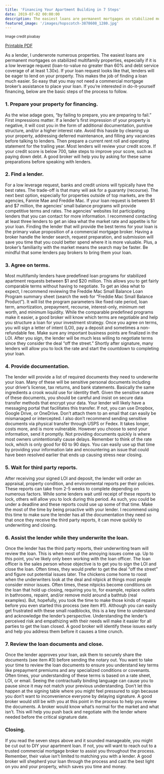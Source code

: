 ```yaml
---
title: 'Financing Your Apartment Building in 7 Steps'
date: 2019-07-02 00:00:00
description: The easiest loans are permanent mortgages on stabilized multifamily properties, especially if it is a low leverage request (loan-to-value no greater than 60% and debt service coverage of at least 1.30x). If your loan request looks like that, lenders will be eager to lend on your property. This makes the job of finding a loan much easier. So easy that you may not need a commercial mortgage broker’s assistance to place your loan. If you’re interested in do-it-yourself financing, here are the basic steps of the process to follow. 
featured_image: '/images/hopscotch-3878608_1280.jpg'
---
```

<small>Image credit pixabay</small>

<a href="/assets/pdfs/201907-FinancingYourApartmentIn7Steps.pdf"  class="js-no-ajax"><i class="fas fa-file-pdf"></i> Printable PDF</a>


As a lender, I underwrote numerous properties. The easiest loans are permanent mortgages on stabilized multifamily properties, especially if it is a low leverage request (loan-to-value no greater than 60% and debt service coverage of at least 1.30x). If your loan request looks like that, lenders will be eager to lend on your property. This makes the job of finding a loan much easier. So easy that you may not need a commercial mortgage broker’s assistance to place your loan. If you’re interested in do-it-yourself financing, below are the basic steps of the process to follow.

### 1. Prepare your property for financing. ###
 As the wise adage goes, “by failing to prepare, you are preparing to fail.” First impressions matter. If a lender’s first impression of your property is negative, it will cost you in the form of additional documentation, punitive structure, and/or a higher interest rate. Avoid this hassle by cleaning up your property, addressing deferred maintenance, and filling any vacancies before talking to lenders. Then prepare a current rent roll and operating statement for the trailing year. Most lenders will review your credit score. If your credit score is below 700, take steps to improve your score, such as paying down debt. A good broker will help you by asking for these same preparations before speaking with lenders.

### 2. Find a lender. ###
For a low leverage request, banks and credit unions will typically have the best rates. The trade-off is that many will ask for a guaranty (recourse). The next best option, especially for properties outside of top markets, are the agencies, Fannie Mae and Freddie Mac. If your loan request is between $1 and $7 million, the agencies’ small balance programs will provide competitive terms and rates. The agencies’ websites list participating lenders that you can contact for more information. I recommend contacting at least three lenders to get an idea what the market rate and appetite is for your loan. Finding the lender that will provide the best terms for your loan is the primary value proposition of a commercial mortgage broker. Having a broker handle the lender search, request preparation, and submission will save you time that you could better spend where it is more valuable. Plus, a broker’s familiarity with the market means the search may be faster. Be mindful that some lenders pay brokers to bring them your loan.

### 3. Agree on terms. ###
Most multifamily lenders have predefined loan programs for stabilized apartment requests between $1 and $20 million. This allows you to get fairly comparable terms without having to negotiate. To get an idea what to expect, I recommend reviewing the Freddie Mac Small Balance Loan Program summary sheet (search the web for “Freddie Mac Small Balance Product”). It will list the program parameters like fixed rate period, loan term, amortization, prepayment, recourse, interest-only, minimum net worth, and minimum liquidity. While the comparable predefined programs make it easier, a good broker will know which terms are negotiable and help you structure a loan for your investment strategy. Once you agree on terms, you will sign a letter of intent (LOI), pay a deposit and sometimes a non-refundable fee. Make sure any important business points are finalized in the LOI. After you sign, the lender will be much less willing to negotiate terms since they consider the deal “off the street.” Shortly after signature, many lenders will allow you to lock the rate and start the countdown to completing your loan. 

### 4. Provide documentation. ###
 The lender will provide a list of required documents they need to underwrite your loan. Many of these will be sensitive personal documents including your driver’s license, tax returns, and bank statements. Basically the same ingredients a crook would use for identity theft. Given the sensitive nature of these documents, you should be careful and insist on secure data transfer methods that encrypt your data. Your lender will likely have a messaging portal that facilitates this transfer. If not, you can use Dropbox, Google Drive, or OneDrive. Don’t attach them to an email that can easily be mismanaged or intercepted. I also don’t recommend sending sensitive documents via physical transfer through USPS or Fedex. It takes longer, costs more, and is more vulnerable. However you choose to send your information, send it promptly. Not providing documents quickly is where most owners unintentionally cause delays. Remember to think of the rate lock, which is only good for 60 to 90 days. You can easily use up that time by providing your information late and encountering an issue that could have been resolved earlier that ends up causing stress near closing.

### 5. Wait for third party reports. ###
 After receiving your signed LOI and deposit, the lender will order an appraisal, property condition, and environmental reports per their policies. These reports can take from 2-5 weeks to complete depending on numerous factors. While some lenders wait until receipt of these reports to lock, others will allow you to lock during this period. As such, you could be under a deadline and these reports could use up some of that time. Make the most of the time by being proactive with your lender. I recommend using this time to make sure the lender has all the documentation they need so that once they receive the third party reports, it can move quickly to underwriting and closing.

### 6. Assist the lender while they underwrite the loan. ###
 Once the lender has the third party reports, their underwriting team will review the loan. This is when most of the annoying issues come up. Up to this point, you’ve likely only been working with the loan officer. The loan officer is the sales person whose objective is to get you to sign the LOI and close the loan. Often times, they would prefer to get the deal “off the street” and figure out potential issues later. The chickens come home to roost when the underwriters look at the deal and nitpick at things most people consider minor issues. Often times, these nitpicks become conditions on the loan that hold up closing, requiring you to, for example, replace outlets in bathrooms, repaint, and/or remove mold around a bathtub (real examples). But, hopefully, you took the time to make those kinds of repairs before you even started this process (see item #1). Although you can easily get frustrated with these small roadblocks, this is a key time to understand and acknowledge the lender’s perspective. Understanding the lender’s perceived risk and empathizing with their needs will make it easier for all parties to get the loan closed. A good broker will identify these issues early and help you address them before it causes a time crunch.

### 7. Review the loan documents and close. ###
Once the lender approves your loan, ask them to securely share the documents (see item #3) before sending the notary out. You want to take your time to review the loan documents to ensure you understand key terms like prepayment premiums and any specialized conditions or covenants. Often times, your understanding of these terms is based on a rate sheet, LOI, or email. Seeing the contractually binding language can cause you to pause since it may not match your previous understanding. Don’t let this happen at the signing table where you might feel pressured to sign because you don’t want to inconvenience everyone by delaying signature. A good broker would still be with you at this point in the process to help you review the documents. A broker would know what’s normal for the market and what isn’t. This will help you push back and negotiate with the lender where needed before the critical signature date.

### Closing. ###
If you read the seven steps above and it sounded manageable, you might be cut out to DIY your apartment loan. If not, you will want to reach out to a trusted commercial mortgage broker to assist you throughout the process. Remember, their value isn’t limited to matching you with a lender. A good broker will shepherd your loan through the process and cast the best light on you and your property, which saves you time and money.

